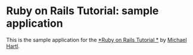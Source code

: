 # Ruby on Rails Tutorial: sample application

This is the sample application for
the [*Ruby on Rails Tutorial *](http://railstutorial.org/)
by [Michael Hartl](http://michaelhartl.com/).
